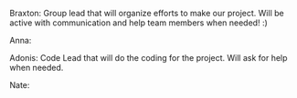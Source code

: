 Braxton: Group lead that will organize efforts to make our project. Will be active with communication and help team members when needed! :)

Anna:

Adonis: Code Lead that will do the coding for the project. Will ask for help when needed.

Nate:
